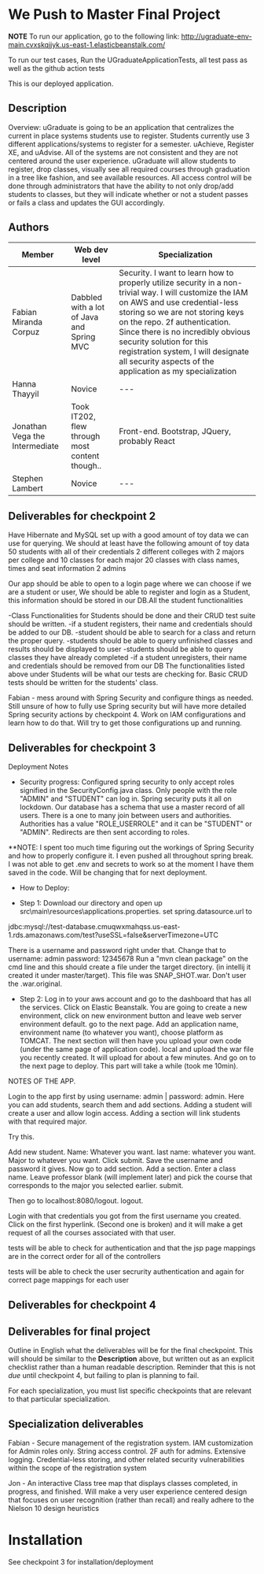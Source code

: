 # We Push to Master Final Project

**NOTE**
To run our application, go to the following link:
http://ugraduate-env-main.cvxskqjjyk.us-east-1.elasticbeanstalk.com/

To run our test cases, Run the UGraduateApplicationTests, all test pass as well as the github action tests

This is our deployed application.

## Description

Overview: uGraduate is going to be an application that centralizes the current
in place systems students use to register. Students currently use 3 different
applications/systems to register for a semester. uAchieve, Register XE,
and uAdvise. All of the systems are not consistent and they are not centered
around the user experience. uGraduate will allow students to register, drop
classes, visually see all required courses through graduation in a tree like
fashion, and see available resources. All access control will be done through
administrators that have the ability to not only drop/add students to classes,
but they will indicate whether or not a student passes or fails a class and
updates the GUI accordingly.


## Authors

| Member | Web dev level | Specialization |
| --- | --- | --- |
| Fabian Miranda Corpuz | Dabbled with a lot of Java and Spring MVC | Security. I want to learn how to properly utilize security in a non-trivial way. I will customize the IAM on AWS and use credential-less storing so we are not storing keys on the repo. 2f authentication. Since there is no incredibly obvious security solution for this registration system, I will designate all security aspects of the application as my specialization |
| Hanna Thayyil | Novice | --- |
| Jonathan Vega the Intermediate | Took IT202, flew through most content though.. | Front-end. Bootstrap, JQuery, probably React |
| Stephen Lambert | Novice | --- |

## Deliverables for checkpoint 2

Have Hibernate and MySQL set up with a good amount of toy data we can use for querying.
We should at least have the following amount of toy data
50 students with all of their credentials
2 different colleges with 2 majors per college and 10 classes for each major
20 classes with class names, times and seat information
2 admins

Our app should be able to open to a login page where we can choose if we are a student or user, We should be able to register and login as a Student, this information should be stored in our DB.All the student functionalities

-Class Functionalities for Students should be done and their CRUD test suite should be written. -if a student registers, their name and credentials should be added to our DB.
-student should be able to search for a class and return the proper query.
-students should be able to query unfinished classes and results should be displayed to user
-students should be able to query classes they have already completed
-if a student unregisters, their name and credentials should be removed from our DB
The functionalities listed above under Students will be what our tests are checking for. Basic CRUD tests should be written for the students' class.

Fabian - mess around with Spring Security and configure things as needed. Still unsure of how to fully use Spring security but will have more detailed Spring security actions by checkpoint 4. Work on IAM configurations and learn how to do that. Will try to get those configurations up and running.

## Deliverables for checkpoint 3
Deployment Notes
- Security progress: Configured spring security to only accept roles signified in the SecurityConfig.java class. Only
people with the role "ADMIN" and "STUDENT" can log in. Spring security puts it all on lockdown. Our database has
a schema that use a master record of all users. There is a one to many join between users and authorities. Authorities
has a value "ROLE_USERROLE" and it can be "STUDENT" or "ADMIN". Redirects are then sent according to roles.

**NOTE: I spent too much time figuring out the workings of Spring Security and how to properly configure it. I even
pushed all throughout spring break. I was not able to get .env and secrets to work so at the moment I have them
saved in the code. Will be changing that for next deployment.


- How to Deploy:

- Step 1: Download our directory and open up src\main\resources\applications.properties. set spring.datasource.url to

jdbc:mysql://test-database.cmuqwxmahqss.us-east-1.rds.amazonaws.com/test?useSSL=false&serverTimezone=UTC

There is a username and password right under that. Change that to
username: admin
password: 12345678
Run a "mvn clean package" on the cmd line and this should create a file under the target directory.
(in intellij it created it under master/target). This file was SNAP_SHOT.war. Don't user the .war.original.

- Step 2: Log in to your aws account and go to the dashboard that has all the services. Click on Elastic
Beanstalk. You are going to create a new environment, click on new environment button and leave web server environment
default. go to the next page. Add an application name, environment name (to whatever you want), choose platform
as TOMCAT. The next section will then have you upload your own code (under the same page of application code). local
and upload the war file you recently created. It will upload for about a few minutes. And go on to the next page to
deploy. This part will take a while (took me 10min).

NOTES OF THE APP.

Login to the app first by using username: admin | password: admin. Here you can add students, search them and add
sections. Adding a student will create a user and allow login access. Adding a section will link students with
that required major.

Try this.

Add new student. Name: Whatever you want. last name: whatever you want. Major to whatever you want.
Click submit. Save the username and password it gives. Now go to add section. Add a section. Enter
a class name. Leave professor blank (will implement later) and pick the course that corresponds to the major
you selected earlier. submit.

Then go to localhost:8080/logout. logout.

Login with that credentials you got from the first username you created. Click on the first hyperlink. (Second one
is broken) and it will make a get request of all the courses associated with that user.   

tests will be able to check for authentication and that the jsp page mappings are in the correct order for all of the controllers

tests will be able to check the user secrurity authentication and again for correct page mappings for each user


## Deliverables for checkpoint 4


## Deliverables for final project

Outline in English what the deliverables will be for the final checkpoint. This will should be
similar to the **Description** above, but written out as an explicit checklist rather than a human
readable description. Reminder that this is not *due* until checkpoint 4, but failing to plan is
planning to fail.

For each specialization, you must list specific checkpoints that are relevant to that particular specialization.

## Specialization deliverables

Fabian - Secure management of the registration system. IAM customization for Admin roles only. String access control. 2F auth for admins. Extensive logging. Credential-less storing, and other related security vulnerabilities within the scope of the registration system

Jon - An interactive Class tree map that displays classes completed, in progress, and finished. Will make a very user experience centered design that focuses on user recognition (rather than recall) and really adhere to the Nielson 10 design heuristics

# Installation

See checkpoint 3 for installation/deployment